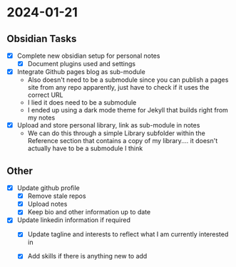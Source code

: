 
# 2024-01-21

## Obsidian Tasks

- [x] Complete new obsidian setup for personal notes
	- [x] Document plugins used and settings
- [x] Integrate Github pages blog as sub-module
	- Also doesn't need to be a submodule since you can publish a pages site from any repo apparently, just have to check if it uses the correct URL
	- I lied it does need to be a submodule
	- I ended up using a dark mode theme for Jekyll that builds right from my notes
- [x] Upload and store personal library, link as sub-module in notes
	- We can do this through a simple Library subfolder within the Reference section that contains a copy of my library.... it doesn't actually have to be a submodule I think

## Other 
- [x] Update github profile
	- [x] Remove stale repos
	- [x] Upload notes
	- [x] Keep bio and other information up to date
- [x] Update linkedin information if required
	- [x] Update tagline and interests to reflect what I am currently interested in
	- [x] Add skills if there is anything new to add

